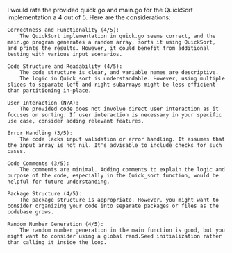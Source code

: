 I would rate the provided quick.go and main.go for the QuickSort implementation a 4 out of 5. Here are the considerations:

    Correctness and Functionality (4/5):
        The QuickSort implementation in quick.go seems correct, and the main.go program generates a random array, sorts it using QuickSort, and prints the results. However, it could benefit from additional testing with various input scenarios.

    Code Structure and Readability (4/5):
        The code structure is clear, and variable names are descriptive.
        The logic in Quick_sort is understandable. However, using multiple slices to separate left and right subarrays might be less efficient than partitioning in-place.

    User Interaction (N/A):
        The provided code does not involve direct user interaction as it focuses on sorting. If user interaction is necessary in your specific use case, consider adding relevant features.

    Error Handling (3/5):
        The code lacks input validation or error handling. It assumes that the input array is not nil. It's advisable to include checks for such cases.

    Code Comments (3/5):
        The comments are minimal. Adding comments to explain the logic and purpose of the code, especially in the Quick_sort function, would be helpful for future understanding.

    Package Structure (4/5):
        The package structure is appropriate. However, you might want to consider organizing your code into separate packages or files as the codebase grows.

    Random Number Generation (4/5):
        The random number generation in the main function is good, but you might want to consider using a global rand.Seed initialization rather than calling it inside the loop.